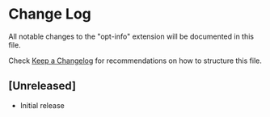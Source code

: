 # Change Log

All notable changes to the "opt-info" extension will be documented in this file.

Check [Keep a Changelog](http://keepachangelog.com/) for recommendations on how to structure this file.

## [Unreleased]

- Initial release
